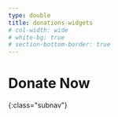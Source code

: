 ```yaml
---
type: double
title: donations-widgets
# col-width: wide
# white-bg: true
# section-bottom-border: true
---
```


# Donate Now
{:class="subnav"}
